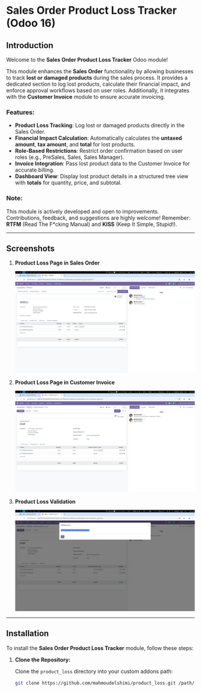 # **Sales Order Product Loss Tracker (Odoo 16)**

## **Introduction**

Welcome to the **Sales Order Product Loss Tracker** Odoo module!

This module enhances the **Sales Order** functionality by allowing businesses to track **lost or damaged products** during the sales process. It provides a dedicated section to log lost products, calculate their financial impact, and enforce approval workflows based on user roles. Additionally, it integrates with the **Customer Invoice** module to ensure accurate invoicing.

### **Features:**
- **Product Loss Tracking**: Log lost or damaged products directly in the Sales Order.
- **Financial Impact Calculation**: Automatically calculates the **untaxed amount**, **tax amount**, and **total** for lost products.
- **Role-Based Restrictions**: Restrict order confirmation based on user roles (e.g., PreSales, Sales, Sales Manager).
- **Invoice Integration**: Pass lost product data to the Customer Invoice for accurate billing.
- **Dashboard View**: Display lost product details in a structured tree view with **totals** for quantity, price, and subtotal.

### **Note:**
This module is actively developed and open to improvements. Contributions, feedback, and suggestions are highly welcome! Remember: **RTFM** (Read The F*cking Manual) and **KISS** (Keep It Simple, Stupid!).

---

## **Screenshots**

1. **Product Loss Page in Sales Order**  

   ![Product Loss Page](./static/description/sale_order_product_loss_page.png)

2. **Product Loss Page in Customer Invoice**  

   ![Invoice Product Loss Page](./static/description/invoice_product_loss_page.png)

3. **Product Loss Validation**  

   ![Product Loss Validation Err!](./static/description/product_loss_validation_err.png)


---

## **Installation**

To install the **Sales Order Product Loss Tracker** module, follow these steps:

1. **Clone the Repository:**

   Clone the `product_loss` directory into your custom addons path:

   ```bash
   git clone https://github.com/mahmoudelshimi/product_loss.git /path/to/odoo/custom/addons/
